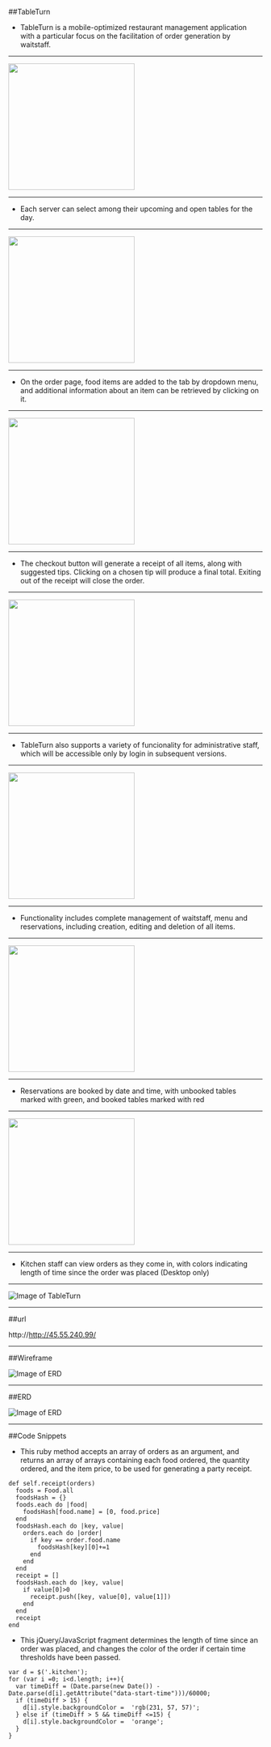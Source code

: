 ##TableTurn

- TableTurn is a mobile-optimized restaurant management application with a particular focus on the facilitation of order generation by waitstaff.

---

<img src="images/TableTurn_Main.PNG" width="250px">

---

- Each server can select among their upcoming and open tables for the day.

---

<img src="images/TableTurn_Tables.PNG" width="250px">

---
- On the order page, food items are added to the tab by dropdown menu, and additional information about an item can be retrieved by clicking on it.

---

<img src="images/TableTurn_Order.PNG" width="250px">

---

- The checkout button will generate a receipt of all items, along with suggested tips. Clicking on a chosen tip will produce a final total. Exiting out of the receipt will close the order.

---

<img src="images/TableTurn_receipt2.gif" width="250px">

---

- TableTurn also supports a variety of funcionality for administrative staff, which will be accessible only by login in subsequent versions.

---

<img src="images/TableTurn_Admin.PNG" width="250px">

---

- Functionality includes complete management of  waitstaff, menu and reservations, including creation, editing and deletion of all items.

---

<img src="images/TableTurn_Menu.PNG" width="250px">

---

- Reservations are booked by date and time, with unbooked tables marked with green, and booked tables marked with red

---

<img src="images/TableTurn_Reservations.PNG" width="250px">

---

- Kitchen staff can view orders as they come in, with colors indicating length of time since the order was placed (Desktop only)

---

![Image of TableTurn](images/TableTurn_Kitchen.png)

---


##url

http://http://45.55.240.99/

---

##Wireframe

![Image of ERD](images/TableTurn_Wireframe.png)

---

##ERD

![Image of ERD](images/TableTurn_ERD.jpg)

---

##Code Snippets

* This ruby method accepts an array of orders as an argument, and returns an array of arrays containing each food ordered, the quantity ordered, and the item price, to be used for generating a party receipt.  

```
def self.receipt(orders)
  foods = Food.all
  foodsHash = {}
  foods.each do |food|
    foodsHash[food.name] = [0, food.price]
  end
  foodsHash.each do |key, value|
    orders.each do |order|
      if key == order.food.name
        foodsHash[key][0]+=1
      end
    end
  end
  receipt = []
  foodsHash.each do |key, value|
    if value[0]>0
      receipt.push([key, value[0], value[1]])
    end
  end
  receipt
end
```

* This jQuery/JavaScript fragment determines the length of time since an order was placed, and changes the color of the order if certain time thresholds have been passed.

```
var d = $('.kitchen');
for (var i =0; i<d.length; i++){
  var timeDiff = (Date.parse(new Date()) - Date.parse(d[i].getAttribute("data-start-time")))/60000;
  if (timeDiff > 15) {
    d[i].style.backgroundColor =  'rgb(231, 57, 57)';
  } else if (timeDiff > 5 && timeDiff <=15) {
    d[i].style.backgroundColor =  'orange';
  }
}
```
